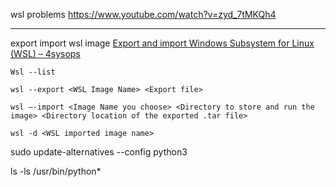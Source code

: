 wsl problems 
https://www.youtube.com/watch?v=zyd_7tMKQh4

---

export import wsl image 
[Export and import Windows Subsystem for Linux (WSL) – 4sysops](https://4sysops.com/archives/export-and-import-windows-subsystem-for-linux-wsl/)

```
Wsl --list

wsl --export <WSL Image Name> <Export file>

wsl –-import <Image Name you choose> <Directory to store and run the image> <Directory location of the exported .tar file>

wsl -d <WSL imported image name>
```


sudo update-alternatives --config python3

ls -ls /usr/bin/python*   